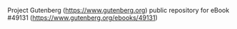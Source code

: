 Project Gutenberg (https://www.gutenberg.org) public repository for
eBook #49131 (https://www.gutenberg.org/ebooks/49131)
